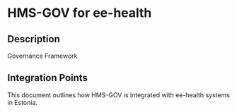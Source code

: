 # HMS-GOV for ee-health

## Description

Governance Framework

## Integration Points

This document outlines how HMS-GOV is integrated with ee-health systems in Estonia.
